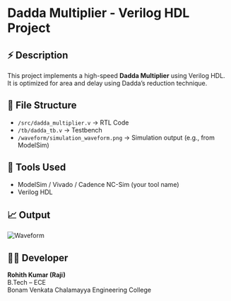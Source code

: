 # Dadda Multiplier - Verilog HDL Project

## ⚡ Description
This project implements a high-speed **Dadda Multiplier** using Verilog HDL. It is optimized for area and delay using Dadda’s reduction technique.

## 📂 File Structure
- `/src/dadda_multiplier.v` → RTL Code
- `/tb/dadda_tb.v` → Testbench
- `/waveform/simulation_waveform.png` → Simulation output (e.g., from ModelSim)

## 🔧 Tools Used
- ModelSim / Vivado / Cadence NC-Sim (your tool name)
- Verilog HDL

## 📈 Output
![Waveform](waveform/simulation_waveform.png)

## 👨‍💻 Developer
**Rohith Kumar (Raji)**  
B.Tech – ECE  
Bonam Venkata Chalamayya Engineering College  
